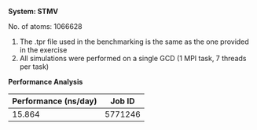 **System: STMV**

No. of atoms: 1066628

1. The .tpr file used in the benchmarking is the same as the one provided in the exercise
2. All simulations were performed on a single GCD (1 MPI task, 7 threads per task)

**Performance Analysis**

| Performance (ns/day) | Job ID  |
|----------------------|---------|
|    15.864            | 5771246 |
